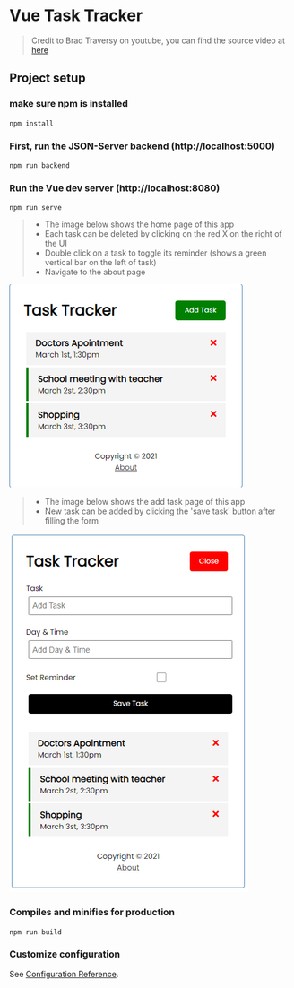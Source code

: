 # Vue Task Tracker
> Credit to Brad Traversy on youtube, you can find the source video at [here](https://www.youtube.com/watch?v=qZXt1Aom3Cs)

## Project setup
### make sure npm is installed
```
npm install
```

### First, run the JSON-Server backend (http://localhost:5000)
```
npm run backend
```

### Run the Vue dev server (http://localhost:8080)
```
npm run serve
```

> * The image below shows the home page of this app
> * Each task can be deleted by clicking on the red X on the right of the UI
> * Double click on a task to toggle its reminder (shows a green vertical bar on the left of task)
> * Navigate to the about page 

![homepage](./screen-shot/home.png)

> * The image below shows the add task page of this app
> * New task can be added by clicking the 'save task' button after filling the form

![addpage](./screen-shot/add-task.png)


### Compiles and minifies for production
```
npm run build
```

### Customize configuration
See [Configuration Reference](https://cli.vuejs.org/config/).